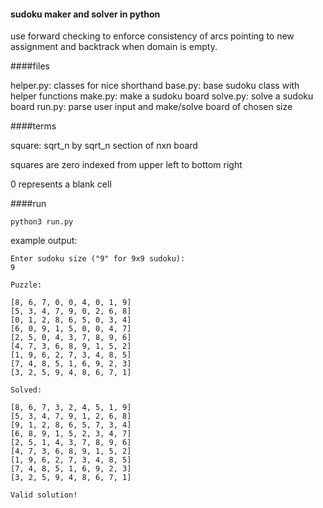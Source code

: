 
#### sudoku maker and solver in python

use forward checking to enforce consistency of arcs pointing to new assignment and backtrack when domain is empty.

####files

helper.py: classes for nice shorthand
base.py: base sudoku class with helper functions
make.py: make a sudoku board
solve.py: solve a sudoku board
run.py: parse user input and make/solve board of chosen size

####terms

square: sqrt_n by sqrt_n section of nxn board

squares are zero indexed from upper left to bottom right

0 represents a blank cell

####run

    python3 run.py

example output:

    Enter sudoku size ("9" for 9x9 sudoku):
    9

    Puzzle:

    [8, 6, 7, 0, 0, 4, 0, 1, 9]
    [5, 3, 4, 7, 9, 0, 2, 6, 8]
    [0, 1, 2, 8, 6, 5, 0, 3, 4]
    [6, 0, 9, 1, 5, 0, 0, 4, 7]
    [2, 5, 0, 4, 3, 7, 8, 9, 6]
    [4, 7, 3, 6, 8, 9, 1, 5, 2]
    [1, 9, 6, 2, 7, 3, 4, 8, 5]
    [7, 4, 8, 5, 1, 6, 9, 2, 3]
    [3, 2, 5, 9, 4, 8, 6, 7, 1]

    Solved:

    [8, 6, 7, 3, 2, 4, 5, 1, 9]
    [5, 3, 4, 7, 9, 1, 2, 6, 8]
    [9, 1, 2, 8, 6, 5, 7, 3, 4]
    [6, 8, 9, 1, 5, 2, 3, 4, 7]
    [2, 5, 1, 4, 3, 7, 8, 9, 6]
    [4, 7, 3, 6, 8, 9, 1, 5, 2]
    [1, 9, 6, 2, 7, 3, 4, 8, 5]
    [7, 4, 8, 5, 1, 6, 9, 2, 3]
    [3, 2, 5, 9, 4, 8, 6, 7, 1]

    Valid solution!
